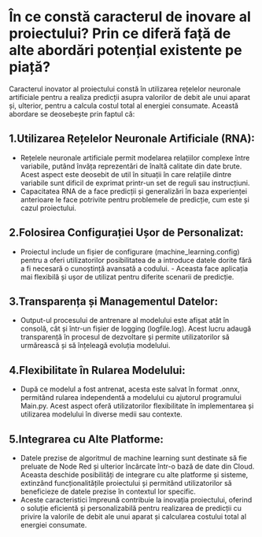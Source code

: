 # În ce constă caracterul de inovare al proiectului? Prin ce diferă față de alte abordări potențial existente pe piață?
Caracterul inovator al proiectului constă în utilizarea rețelelor neuronale artificiale pentru a realiza predicții asupra valorilor de debit ale unui aparat și, ulterior, pentru a calcula costul total al energiei consumate. Această abordare se deosebește prin faptul că:

## 1.Utilizarea Rețelelor Neuronale Artificiale (RNA):

- Rețelele neuronale artificiale permit modelarea relațiilor complexe între variabile, putând învăța reprezentări de înaltă calitate din date brute. Acest aspect este deosebit de util în situații în care relațiile dintre variabile sunt dificil de exprimat printr-un set de reguli sau instrucțiuni.
- Capacitatea RNA de a face predicții și generalizări în baza experienței anterioare le face potrivite pentru problemele de predicție, cum este și cazul proiectului.

## 2.Folosirea Configurației Ușor de Personalizat:

- Proiectul include un fișier de configurare (machine_learning.config) pentru a oferi utilizatorilor posibilitatea de a introduce datele dorite fără a fi necesară o cunoștință avansată a codului. - Aceasta face aplicația mai flexibilă și ușor de utilizat pentru diferite scenarii de predicție.

## 3.Transparența și Managementul Datelor:

- Output-ul procesului de antrenare al modelului este afișat atât în consolă, cât și într-un fișier de logging (logfile.log). Acest lucru adaugă transparență în procesul de dezvoltare și permite utilizatorilor să urmărească și să înțeleagă evoluția modelului.

## 4.Flexibilitate în Rularea Modelului:

- După ce modelul a fost antrenat, acesta este salvat în format .onnx, permitând rularea independentă a modelului cu ajutorul programului Main.py. Acest aspect oferă utilizatorilor flexibilitate în implementarea și utilizarea modelului în diverse medii sau contexte.

## 5.Integrarea cu Alte Platforme:

- Datele prezise de algoritmul de machine learning sunt destinate să fie preluate de Node Red și ulterior încărcate într-o bază de date din Cloud. Aceasta deschide posibilități de integrare cu alte platforme și sisteme, extinzând funcționalitățile proiectului și permitând utilizatorilor să beneficieze de datele prezise în contextul lor specific.
- Aceste caracteristici împreună contribuie la inovația proiectului, oferind o soluție eficientă și personalizabilă pentru realizarea de predicții cu privire la valorile de debit ale unui aparat și calcularea costului total al energiei consumate.
